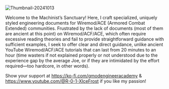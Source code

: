 ![Thumbnail-20241013](https://github.com/user-attachments/assets/1ae7b248-4401-4761-adb4-cec097ffb3aa)

Welcome to the Machinist’s Sanctuary! Here, I craft specialized, uniquely styled engineering documents for Wiremod/ACE (Armored Combat Extended) communities. Frustrated by the lack of documents (most of them are ancient at this point) on Wiremod/ACF/ACE, which often require excessive reading theories and fail to provide straightforward guidance with sufficient examples, I seek to offer clear and direct guidance, unlike ancient YouTube Wiremod/ACF/ACE tutorials that can last from 20 minutes to an hour (time wasters if not explained properly or not understood due to the experience gap by the average Joe, or if they are intimidated by the effort required—too hardcore, in other words).

Show your support at https://ko-fi.com/gmodengineeracademy & https://www.youtube.com/@R-0-1-XIceFrost if you like my passion!
